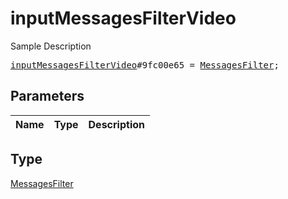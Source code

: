 # inputMessagesFilterVideo

Sample Description

<pre>
<a href="../constructor/inputMessagesFilterVideo.md">inputMessagesFilterVideo</a>#9fc00e65 = <a href="../type/MessagesFilter.md">MessagesFilter</a>;
</pre>

## Parameters

| Name | Type | Description |
|------|:----:|-------------|

## Type

[MessagesFilter](../type/MessagesFilter.md)
